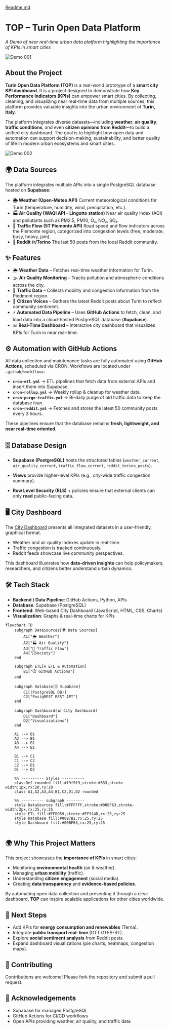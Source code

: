 [Readme.md](https://github.com/user-attachments/files/22389341/Readme.md)
# **TOP – Turin Open Data Platform**

*A Demo of near real-time urban data platform highlighting the importance of KPIs in smart cities*



![Demo 001](https://github.com/NavidTavakoli/TOP-turin-open-data-platform/blob/main/Demo%20001.png)



## About the Project

**Turin Open Data Platform (TOP)** is a real-world prototype of a **smart city KPI dashboard**. It is a project designed to demonstrate how **Key Performance Indicators (KPIs)** can empower smart cities. By collecting, cleaning, and visualizing near real-time data from multiple sources, this platform provides valuable insights into the urban environment of **Turin, Italy**.

The platform integrates diverse datasets—including **weather**, **air quality**, **traffic conditions**, and even **citizen opinions from Reddit**—to build a unified city dashboard. The goal is to highlight how open data and automation can support decision-making, sustainability, and better quality of life in modern urban ecosystems and smart cities.

![Demo 002](https://github.com/NavidTavakoli/TOP-turin-open-data-platform/blob/main/Demo%20002.png)



## 🌍 Data Sources

The platform integrates multiple APIs into a single PostgreSQL database hosted on **Supabase**:

- **🌦️ Weather (Open-Meteo API)**
   Current meteorological conditions for Turin (temperature, humidity, wind, precipitation, etc.).
- **🏭 Air Quality (WAQI API – Lingotto station)**
   Near air quality index (AQI) and pollutants such as PM2.5, PM10, O₃, NO₂, SO₂.
- **🚦 Traffic Flow (5T Piemonte API)**
   Road speed and flow indicators across the Piemonte region, categorized into congestion levels (free, moderate, busy, heavy, jam).
- **💬 Reddit /r/Torino**
   The last 50 posts from the local Reddit community.



## ✨ Features

- 🌦 **Weather Data** – Fetches real-time weather information for Turin.
- 🌫 **Air Quality Monitoring** – Tracks pollution and atmospheric conditions across the city.
- 🚦 **Traffic Data** – Collects mobility and congestion information from the Piedmont region.
- 💬 **Citizen Voices** – Gathers the latest Reddit posts about Turin to reflect community sentiment.
- ⚡ **Automated Data Pipeline** – Uses **GitHub Actions** to fetch, clean, and load data into a cloud-hosted PostgreSQL database (**Supabase**).
- 📊 **Real-Time Dashboard** – Interactive city dashboard that visualizes KPIs for Turin in near real-time.



## ⚙️ Automation with GitHub Actions

All data collection and maintenance tasks are fully automated using **GitHub Actions**, scheduled via CRON.
 Workflows are located under `.github/workflows`:

- **`cron-etl.yml`** → ETL pipelines that fetch data from external APIs and insert them into Supabase.
- **`cron-rollup.yml`** → Weekly rollup & cleanup for weather data.
- **`cron-purge-traffic.yml`** → Bi-daily purge of old traffic data to keep the database lean.
- **`cron-reddit.yml`** → Fetches and stores the latest 50 community posts every 3 hours.

These pipelines ensure that the database remains **fresh, lightweight, and near real-time oriented**.



## 🗄️ Database Design

- **Supabase (PostgreSQL)** hosts the structured tables (`weather_current`, `air_quality_current`, `traffic_flow_current`, `reddit_torino_posts`).

- **Views** provide higher-level KPIs (e.g., city-wide traffic congestion summary).

- **Row Level Security (RLS)** + policies ensure that external clients can only **read** public-facing data.

  

## 🖥 City Dashboard

The [City Dashboard](https://navidtavakolishalmani.com/city-dashboard )  presents all integrated datasets in a user-friendly, graphical format.

- Weather and air quality indexes update in real-time.
- Traffic congestion is tracked continuously.
- Reddit feeds showcase live community perspectives.

This dashboard illustrates how **data-driven insights** can help policymakers, researchers, and citizens better understand urban dynamics.



## 🛠 Tech Stack

- **Backend / Data Pipeline**: GitHub Actions, Python, APIs
- **Database**: Supabase (PostgreSQL)
- **Frontend**: Web-based City Dashboard (JavaScript, HTML, CSS, Charts)
- **Visualization**: Graphs & real-time charts for KPIs

```mermaid
flowchart TD
    subgraph DataSources[🌍 Data Sources]
        A1["🌦️ Weather"]
        A2["🏭 Air Quality"]
        A3["🚦 Traffic Flow"]
        A4["💬Society"]
    end

    subgraph ETL[⚙️ ETL & Automation]
        B1["⏱️ GitHub Actions"]
    end

    subgraph Database[🗄️ Supabase]
        C1[(PostgreSQL DB)]
        C2["PostgREST REST API"]
    end

    subgraph Dashboard[📊 City Dashboard]
        D1["Dashboard"]
        D2["Visualizations"]
    end

    A1 --> B1
    A2 --> B1
    A3 --> B1
    A4 --> B1

    B1 --> C1
    C1 --> C2
    C2 --> D1
    D1 --> D2

    %% ---------- Styles ----------
    classDef rounded fill:#f9f9f9,stroke:#333,stroke-width:1px,rx:20,ry:20
    class A1,A2,A3,A4,B1,C2,D1,D2 rounded

    %% ---------- subgraph --------
    style DataSources fill:#FFFFFF,stroke:#00BF63,stroke-width:2px,rx:25,ry:25
    style ETL fill:#FFBD59,stroke:#FF914D,rx:25,ry:25
    style Database fill:#0097B2,rx:25,ry:25
    style Dashboard fill:#00BF63,rx:25,ry:25


```



## 🌍 Why This Project Matters

This project showcases the **importance of KPIs** in smart cities:

- Monitoring **environmental health** (air & weather).
- Managing **urban mobility** (traffic).
- Understanding **citizen engagement** (social media).
- Creating **data transparency** and **evidence-based policies**.

By automating open data collection and presenting it through a clear dashboard, **TOP** can inspire scalable applications for other cities worldwide.



## 🎯 Next Steps

- Add KPIs for **energy consumption and renewables** (Terna).
- Integrate **public transport real-time** (GTT GTFS-RT).
- Explore **social sentiment analysis** from Reddit posts.
- Expand dashboard visualizations (pie charts, heatmaps, congestion maps).



## 🤝 Contributing

Contributions are welcome! Please fork the repository and submit a pull request.

## 🙌 Acknowledgements

- Supabase for managed PostgreSQL
- GitHub Actions for CI/CD workflows
- Open APIs providing weather, air quality, and traffic data



